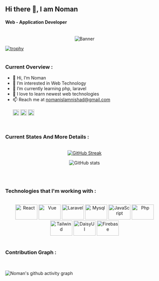 
  ## Hi there 👋, I am Noman
#### Web - Application Developer

<br/>
<div align="center">
  <img src="https://i.ibb.co/abcxyz/banner.png" alt="Banner">
</div>


[![trophy](https://github-profile-trophy.vercel.app/?username=Noman-Mia)](https://github.com/ryo-ma/github-profile-trophy)
<br/>
<br/>

### Current Overview :
- 👋 Hi, I’m Noman
- 👀 I’m interested in Web Technology
- 🌱 I’m currently learning php, laravel
- 💞️ I love to learn newest web technologies
- 📫 Reach me at nomanislamnishad@gmail.com
  <br/>
  <br/>
[<img src='https://cdn.jsdelivr.net/npm/simple-icons@3.0.1/icons/github.svg' alt='github' height='20'>](https://github.com/Noman-Mia)  [<img src='https://cdn.jsdelivr.net/npm/simple-icons@3.0.1/icons/linkedin.svg' alt='linkedin' height='20'>](https://www.linkedin.com/in/https://www.linkedin.com/in/noman-mia-785312322//)  [<img src='https://cdn.jsdelivr.net/npm/simple-icons@3.0.1/icons/facebook.svg' alt='facebook' height='20'>](https://www.facebook.com/https://web.facebook.com/noman.nomanislam.50)  
<br/>
  
### Current States And More Details :
<br/>
<div align="center">
   <a href="https://git.io/streak-stats"><img src="https://github-readme-streak-stats.herokuapp.com?user=Noman-Mia&theme=transparent" alt="GitHub Streak" /></a>
</div>
<div align="center">
  
  ![GitHub stats](https://github-readme-stats.vercel.app/api?username=Noman-Mia&show_icons=true&count_private=true)  

</div>
<br/>
<br/>


### Technologies that I'm working with :
<br/>
<div align="center" margin="20px">
  <img alt="React" title="React" height="48" width="70" src="https://cdn.simpleicons.org/react">
  <img alt="Vue" title="Vue" height="48" width="70" src="https://www.svgrepo.com/show/354528/vue.svg">
  <img alt="Laravel" title="Laravel" height="48" width="70" src="https://picperf.io/https://laravelnews.s3.amazonaws.com/images/laravel-featured.png">
  <img alt="Mysql" title="Mysql" height="48" width="70" src="https://www.kreaweb.be/wp-content/uploads/2023/03/mysql.webp">
  <img alt="JavaScript" title="JavaScript" height="48" width="70" src="https://cdn.simpleicons.org/javascript">
  <img alt="Php" title="Php" height="48" width="70" src="https://upload.wikimedia.org/wikipedia/commons/thumb/2/27/PHP-logo.svg/800px-PHP-logo.svg.png">
  <img alt="Tailwind" title="Tailwind" height="48" width="70" src="https://cdn.simpleicons.org/tailwindcss">
  <img alt="DaisyUI" title="DaisyUI" height="48" width="70" src="https://cdn.simpleicons.org/daisyui">
  <img alt="Firebase" title="Firebase" height="48" width="70" src="https://cdn.simpleicons.org/firebase">

<br/>
<br/>

</div>

### Contribution Graph :
<br/>
  
![Noman's github activity graph](https://github-readme-activity-graph.vercel.app/graph?username=Noman-Mia&theme=react-dark)
</div>


<!---
Noman-Mia/Noman-Mia is a ✨ special ✨ repository because its `README.md` (this file) appears on your GitHub profile.
You can click the Preview link to take a look at your changes.
--->
